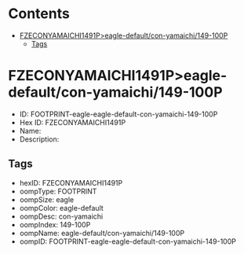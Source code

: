 



Contents
========

* [FZECONYAMAICHI1491P>eagle-default/con-yamaichi/149-100P](#fzeconyamaichi1491peagle-defaultcon-yamaichi149-100p)
	* [Tags](#tags)

# FZECONYAMAICHI1491P>eagle-default/con-yamaichi/149-100P

- ID: FOOTPRINT-eagle-eagle-default-con-yamaichi-149-100P
- Hex ID: FZECONYAMAICHI1491P
- Name: 
- Description: 

## Tags

- hexID: FZECONYAMAICHI1491P
- oompType: FOOTPRINT
- oompSize: eagle
- oompColor: eagle-default
- oompDesc: con-yamaichi
- oompIndex: 149-100P
- oompName: eagle-default/con-yamaichi/149-100P
- oompID: FOOTPRINT-eagle-eagle-default-con-yamaichi-149-100P
